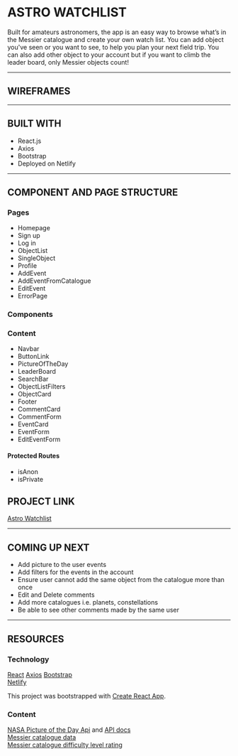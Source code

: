# ASTRO WATCHLIST

Built for amateurs astronomers, the app is an easy way to browse what’s in the Messier catalogue and create your own watch list.
You can add object you've seen or you want to see, to help you plan your next field trip.
You can also add other object to your account but if you want to climb the leader board, only Messier objects count!

---

## WIREFRAMES

---

## BUILT WITH

- React.js
- Axios
- Bootstrap
- Deployed on Netlify

---

## COMPONENT AND PAGE STRUCTURE

### Pages

- Homepage
- Sign up
- Log in
- ObjectList
- SingleObject
- Profile
- AddEvent
- AddEventFromCatalogue
- EditEvent
- ErrorPage

### Components

### Content

- Navbar
- ButtonLink
- PictureOfTheDay
- LeaderBoard
- SearchBar
- ObjectListFilters
- ObjectCard
- Footer
- CommentCard
- CommentForm
- EventCard
- EventForm
- EditEventForm

#### Protected Routes

- isAnon
- isPrivate

## PROJECT LINK

[Astro Watchlist](https://astro-watchlist.netlify.app/)

---

## COMING UP NEXT

- Add picture to the user events
- Add filters for the events in the account
- Ensure user cannot add the same object from the catalogue more than once
- Edit and Delete comments
- Add more catalogues i.e. planets, constellations
- Be able to see other comments made by the same user

---

## RESOURCES

### Technology

[React](https://reactjs.org/)
[Axios](https://www.npmjs.com/package/axios)
[Bootstrap](https://getbootstrap.com/)  
[Netlify](https://www.netlify.com/)

This project was bootstrapped with [Create React App](https://github.com/facebook/create-react-app).

### Content

[NASA Picture of the Day Api](https://api.nasa.gov/) and [API docs](https://github.com/nasa/apod-api)  
[Messier catalogue data](https://lguerriero.opendatasoft.com/pages/home/)  
[Messier catalogue difficulty level rating](https://www.nexstarsite.com/OddsNEnds/MessierDifficultyRatings.htm)
